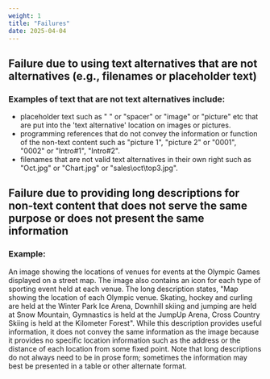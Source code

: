 ```yaml
---
weight: 1
title: "Failures"
date: 2025-04-04
---
```


## Failure due to using text alternatives that are not alternatives (e.g., filenames or placeholder text)

### Examples of text that are not text alternatives include:
- placeholder text such as " " or "spacer" or "image" or "picture" etc that are put into the 'text alternative' location on images or pictures.
- programming references that do not convey the information or function of the non-text content such as "picture 1", "picture 2" or "0001", "0002" or "Intro#1", "Intro#2".
- filenames that are not valid text alternatives in their own right such as "Oct.jpg" or "Chart.jpg" or "sales\\oct\\top3.jpg".

## Failure due to providing long descriptions for non-text content that does not serve the same purpose or does not present the same information

### Example:
An image showing the locations of venues for events at the Olympic Games displayed on a street map. The image also contains an icon for each type of sporting event held at each venue. The long description states, "Map showing the location of each Olympic venue. Skating, hockey and curling are held at the Winter Park Ice Arena, Downhill skiing and jumping are held at Snow Mountain, Gymnastics is held at the JumpUp Arena, Cross Country Skiing is held at the Kilometer Forest". While this description provides useful information, it does not convey the same information as the image because it provides no specific location information such as the address or the distance of each location from some fixed point. Note that long descriptions do not always need to be in prose form; sometimes the information may best be presented in a table or other alternate format.
